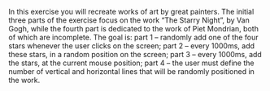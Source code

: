 In this exercise you will recreate works of art by great painters. The initial three parts of the exercise focus on the work “The Starry Night”, by Van Gogh, while the fourth part is dedicated to the work of Piet Mondrian, both of which are incomplete. 
The goal is: part 1 – randomly add one of the four stars whenever the user clicks on the screen; 
part 2 – every 1000ms, add these stars, in a random position on the screen; 
part 3 – every 1000ms, add the stars, at the current mouse position; part 4 – the user must define the number of vertical and horizontal lines that will be randomly positioned in the work.

